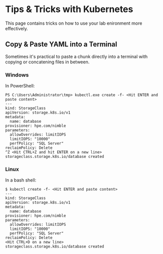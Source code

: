 # Tips & Tricks with Kubernetes
This page contains tricks on how to use your lab enironment more effectively.

## Copy & Paste YAML into a Terminal
Sometimes it's practical to paste a chunk directly into a terminal with copying or concatening files in between.

### Windows
In PowerShell:

```
PS C:\Users\Administrator\tmp> kubectl.exe create -f- <Hit ENTER and paste content>
---
kind: StorageClass
apiVersion: storage.k8s.io/v1
metadata:
  name: database
provisioner: hpe.com/nimble
parameters:
  allowOverrides: limitIOPS
  limitIOPS: "10000"
  perfPolicy: "SQL Server"
reclaimPolicy: Delete
^Z <Hit CTRL+Z and hit ENTER on a new line>
storageclass.storage.k8s.io/database created
```

### Linux
In a bash shell:

```
$ kubectl create -f- <Hit ENTER and paste content>
---
kind: StorageClass
apiVersion: storage.k8s.io/v1
metadata:
  name: database
provisioner: hpe.com/nimble
parameters:
  allowOverrides: limitIOPS
  limitIOPS: "10000"
  perfPolicy: "SQL Server"
reclaimPolicy: Delete
<Hit CTRL+D on a new line>
storageclass.storage.k8s.io/database created
```
